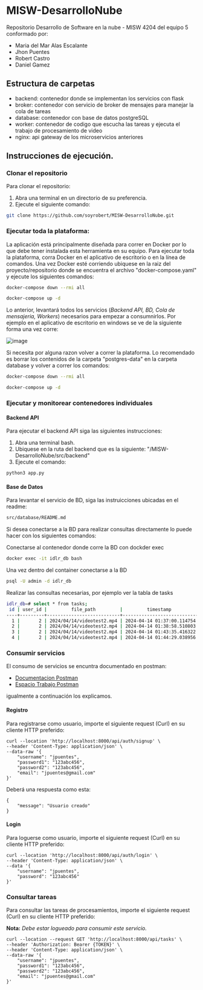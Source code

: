 # MISW-DesarrolloNube
Repositorio Desarrollo de Software en la nube - MISW 4204 del equipo 5 conformado por:

* Maria del Mar Alas Escalante
* Jhon Puentes
* Robert Castro
* Daniel Gamez

## Estructura de carpetas

* backend: contenedor donde se implementan los servicios con flask
* broker: contenedor con servicio de broker de mensajes para manejar la cola de tareas
* database: contenedor con base de datos postgreSQL
* worker: contenedor de codigo que escucha las tareas y ejecuta el trabajo de procesamiento de video
* nginx: api gateway de los microservicios anteriores


## Instrucciones de ejecución.

### Clonar el repositorio
Para clonar el repositorio:

1. Abra una terminal en un directorio de su preferencia.
2. Ejecute el siguiente comando:
```bash
git clone https://github.com/soyrobert/MISW-DesarrolloNube.git
```

### Ejecutar toda la plataforma:
La aplicación está principalmente diseñada para correr en Docker por lo que debe tener instalada esta herramienta en su equipo. Para ejecutar toda la plataforma, corra Docker en el aplicativo de escritorio o en la línea de comandos. Una vez Docker esté corriendo ubiquese en la raiz del proyecto/repositorio donde se encuentra el archivo "docker-compose.yaml" y ejecute los siguientes comandos:

```bash
docker-compose down --rmi all
```

```bash
docker-compose up -d
```
Lo anterior, levantará todos los servicios (_Backend API, BD, Cola de mensajeria, Workers_) necesarios para empezar a consumnirlos. Por ejemplo en el aplicativo de escritorio en windows se ve de la siguiente forma una vez corre:

![image](https://github.com/soyrobert/MISW-DesarrolloNube/assets/17055234/82049003-d766-45bf-ad71-224d4849647c)

Si necesita por alguna razon volver a correr la plataforma. Lo recomendado es borrar los contenidos de la carpeta "postgres-data" en la carpeta database y volver a correr los comandos:

```bash
docker-compose down --rmi all
```

```bash
docker-compose up -d
```

### Ejecutar y monitorear contenedores individuales

#### Backend API
Para ejecutar el backend API siga las siguientes instrucciones:

1. Abra una terminal bash.
2. Ubiquese en la ruta del backend que es la siguiente: "/MISW-DesarrolloNube/src/backend"
3. Ejecute el comando:

```bash
python3 app.py
```


#### Base de Datos
Para levantar el servicio de BD, siga las instruicciones ubicadas en el readme:

```bash
src/database/README.md
```

Si desea conectarse a la BD para realizar consultas directamente lo puede hacer con los siguientes comandos:

Conectarse al contenedor donde corre la BD con dockder exec
```bash
docker exec -it idlr_db bash
```

Una vez dentro del container conectarse a la BD
```bash
psql -U admin -d idlr_db
```

Realizar las consultas necesarias, por ejemplo ver la tabla de tasks
```bash
idlr_db=# select * from tasks;
 id | user_id |         file_path         |         timestamp          |  status
----+---------+---------------------------+----------------------------+-----------
  1 |       2 | 2024/04/14/videotest2.mp4 | 2024-04-14 01:37:00.114754 | processed
  2 |       2 | 2024/04/14/videotest2.mp4 | 2024-04-14 01:38:58.510803 | processed
  3 |       2 | 2024/04/14/videotest2.mp4 | 2024-04-14 01:43:35.416322 | processed
  4 |       2 | 2024/04/14/videotest2.mp4 | 2024-04-14 01:44:29.038956 | processed
```

### Consumir servicios

El consumo de servicios se encuntra documentado en postman:
* [Documentacion Postman](https://documenter.getpostman.com/view/1812580/2sA3Bj7tn4) 
* [Espacio Trabajo Postman](https://www.postman.com/bold-star-394127/workspace/2024-2-ing-soft-nube)

igualmente a continuación los explicamos.

#### Registro
Para registrarse como usuario, importe el siguiente request (Curl) en su cliente HTTP preferido:

```curl
curl --location 'http://localhost:8000/api/auth/signup' \
--header 'Content-Type: application/json' \
--data-raw '{
    "username": "jpuentes",
    "password1": "123abc456",
    "password2": "123abc456",
    "email": "jpuentes@gmail.com"
}'
```

Deberá una respuesta como esta:

```curl
{
    "message": "Usuario creado"
}
```

#### Login
Para loguerse como usuario, importe el siguiente request (Curl) en su cliente HTTP preferido:

```curl
curl --location 'http://localhost:8000/api/auth/login' \
--header 'Content-Type: application/json' \
--data '{
    "username": "jpuentes",
    "password": "123abc456"
}'
```

### Consultar tareas
Para consultar las tareas de procesamientos, importe el siguiente request (Curl) en su cliente HTTP preferido:

**Nota:**  _Debe estar logueado para consumir este servicio._

```curl
curl --location --request GET 'http://localhost:8000/api/tasks' \
--header 'Authorization: Bearer {TOKEN}' \
--header 'Content-Type: application/json' \
--data-raw '{
    "username": "jpuentes",
    "password1": "123abc456",
    "password2": "123abc456",
    "email": "jpuentes@gmail.com"
}'
```


